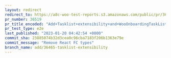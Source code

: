 ```yaml
---
layout: redirect
redirect_to: https://a8c-woo-test-reports.s3.amazonaws.com/public/pr/36519/e2e/index.html
pr_number: 36519
pr_title_encoded: "Add+Tasklist+extensibility+and+WooOnboardingTaskListHeader+SlotFill"
pr_test_type: e2e
last_published: "2023-01-20 04:42:54 +0000"
commit_sha: 23885074b32d3cea0c96cba7183f206b1363e79e
commit_message: "Remove React FC types"
branch_name: add/36465-tasklist-extensibility
---
```

